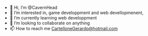 - 👋 Hi, I’m @CavernHead
- 👀 I’m interested in, game developpment and web devellopmenent,
- 🌱 I’m currently learning web developpment
- 💞️ I’m looking to collaborate on anything
- 📫 How to reach me CartelloneGerardo@hotmail.com

<!---
CavernHead/CavernHead is a ✨ special ✨ repository because its `README.md` (this file) appears on your GitHub profile.
You can click the Preview link to take a look at your changes.
--->
